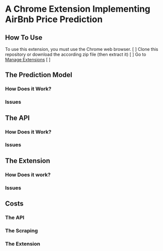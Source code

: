 # A Chrome Extension Implementing AirBnb Price Prediction

## How To Use
To use this extension, you must use the Chrome web browser. 
[ ] Clone this repository or download the according zip file (then extract it)
[ ] Go to [Manage Extensions](chrome://extensions/)
[ ] 

## The Prediction Model
### How Does it Work?
### Issues

## The API
### How Does it Work?
### Issues

## The Extension
### How Does it work?
### Issues

## Costs
### The API
### The Scraping
### The Extension
